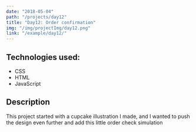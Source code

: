 ```yaml
---
date: "2018-05-04"
path: "/projects/day12"
title: "Day12: Order confirmation"
img: "/img/projectImg/day12.png"
link: "/example/day12/"
---
```


## Technologies used:

- CSS
- HTML
- JavaScript

## Description

This project started with a cupcake illustration I made, and I wanted to push the design even further and add this little order check simulation
